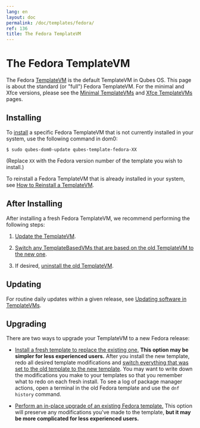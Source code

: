 ```yaml
---
lang: en
layout: doc
permalink: /doc/templates/fedora/
ref: 136
title: The Fedora TemplateVM
---
```


# The Fedora TemplateVM

The Fedora [TemplateVM](/doc/templates/) is the default TemplateVM in Qubes OS. This page is about the standard (or "full") Fedora TemplateVM. For the minimal and Xfce versions, please see the [Minimal TemplateVMs](/doc/templates/minimal/) and [Xfce TemplateVMs](/doc/templates/xfce/) pages.

## Installing

To [install](/doc/templates/#installing) a specific Fedora TemplateVM that is not currently installed in your system, use the following command in dom0:

```
$ sudo qubes-dom0-update qubes-template-fedora-XX
```

   (Replace `XX` with the Fedora version number of the template you wish to install.)

To reinstall a Fedora TemplateVM that is already installed in your system, see [How to Reinstall a TemplateVM](/doc/reinstall-template/).

## After Installing

After installing a fresh Fedora TemplateVM, we recommend performing the following steps:

1. [Update the TemplateVM](/doc/software-update-vm/).

2. [Switch any TemplateBasedVMs that are based on the old TemplateVM to the new one](/doc/templates/#switching).

3. If desired, [uninstall the old TemplateVM](/doc/templates/#uninstalling).

## Updating

For routine daily updates within a given release, see [Updating software in TemplateVMs](/doc/software-update-domu/#updating-software-in-templatevms).

## Upgrading

There are two ways to upgrade your TemplateVM to a new Fedora release:

- [Install a fresh template to replace the existing one.](#installing) **This option may be simpler for less experienced users.** After you install the new template, redo all desired template modifications and [switch everything that was set to the old template to the new template](/doc/templates/#switching). You may want to write down the modifications you make to your templates so that you remember what to redo on each fresh install. To see a log of package manager actions, open a terminal in the old Fedora template and use the `dnf history` command.

- [Perform an in-place upgrade of an existing Fedora template.](/doc/template/fedora/upgrade/) This option will preserve any modifications you've made to the template, **but it may be more complicated for less experienced users.**

